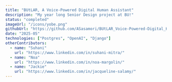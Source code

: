 ```yaml
---
title: "BUtLAR, A Voice-Powered Digital Human Assistant"
description: "My year long Senior Design project at BU!"
status: "completed"
imageUrl: "/icons/yobe.png"
githubUrl: "https://github.com/ASasamori/BUtLAR_Voice-Powered-Digital_Human_Assistant"
date: "2025-05"
technologies: ["Postgres", "OpenAI", "Django"]
otherContributors:
  - name: "Suhani"
    url: "https://www.linkedin.com/in/suhani-mitra/"
  - name: "Noa"
    url: "https://www.linkedin.com/in/noa-margolin/"
  - name: "Jackie"
    url: "https://www.linkedin.com/in/jacqueline-salamy/"
---
```

